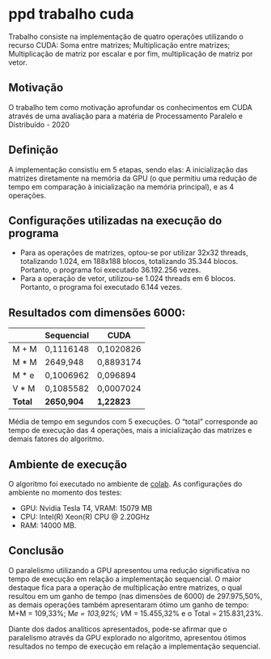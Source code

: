 # ppd trabalho cuda
Trabalho consiste na implementação de quatro operações utilizando o recurso CUDA: Soma
entre matrizes; Multiplicação entre matrizes; Multiplicação de matriz por escalar e por fim,
multiplicação de matriz por vetor.

## Motivação
O trabalho tem como motivação aprofundar os conhecimentos em CUDA através de uma avaliação para a matéria de Processamento Paralelo e Distribuído - 2020

## Definição
A implementação consistiu em 5 etapas, sendo elas: A inicialização das matrizes diretamente na memória da GPU (o que permitiu uma redução de tempo em comparação à inicialização na memória principal), e as 4 operações.

## Configurações utilizadas na execução do programa
* Para as operações de matrizes, optou-se por utilizar 32x32 threads, totalizando 1.024,
em 188x188 blocos, totalizando 35.344 blocos. Portanto, o programa foi executado 36.192.256 vezes. 
* Para a operação de vetor, utilizou-se 1.024 threads em 6 blocos. Portanto, o programa
foi executado 6.144 vezes.

## Resultados com dimensões 6000:
|             |Sequencial | CUDA |
|------------|------------|-------------|
M + M | 0,1116148 | 0,1020826
M * M | 2649,948 | 0,8893174
M * e | 0,1006962 | 0,096894
V * M | 0,1085582 | 0,0007024
**Total** | **2650,904** | **1,22823**

Média de tempo em segundos com 5 execuções. O “total” corresponde ao tempo de execução
das 4 operações, mais a inicialização das matrizes e demais fatores do algoritmo.

## Ambiente de execução
O algoritmo foi executado no ambiente de [colab](https://colab.research.google.com/). As configurações do ambiente no momento
dos testes: 
* GPU: Nvidia Tesla T4, VRAM: 15079 MB
* CPU: Intel(R) Xeon(R) CPU @ 2.20GHz
* RAM: 14000 MB.

## Conclusão
O paralelismo utilizando a GPU apresentou uma redução significativa no tempo de execução em relação a implementação sequencial. O maior destaque fica para a operação de multiplicação entre matrizes, o qual resultou em um ganho de tempo (nas dimensões de 6000) de 297.975,50%, as demais operações também apresentaram ótimo um ganho de tempo: M+M = 109,33%; M*e = 103,92%; V*M = 15.455,32% e o Total = 215.831,23%.

Diante dos dados analíticos apresentados, pode-se afirmar que o paralelismo através da GPU explorado no algoritmo, apresentou ótimos resultados no tempo de execução em relação a implementação sequencial.
